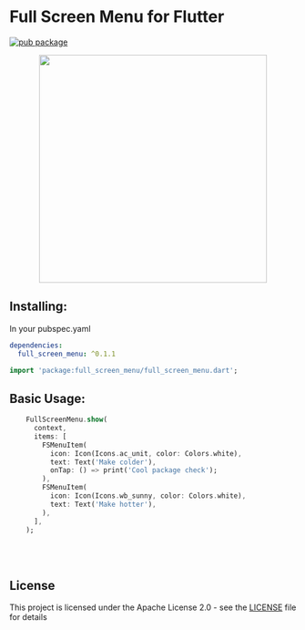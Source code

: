 # Full Screen Menu for Flutter

[![pub package](https://img.shields.io/badge/pub-0.1.1-blueviolet.svg)](https://pub.dev/packages/full_screen_menu)

<p align="center">
  <img src="https://raw.githubusercontent.com/yako-dev/flutter-full-screen-menu/master/assets/full_screen_menu_logo.png" height="400px">
</p>


## Installing:
In your pubspec.yaml
```yaml
dependencies:
  full_screen_menu: ^0.1.1
```
```dart
import 'package:full_screen_menu/full_screen_menu.dart';
```


## Basic Usage:
```dart
    FullScreenMenu.show(
      context,
      items: [
        FSMenuItem(
          icon: Icon(Icons.ac_unit, color: Colors.white),
          text: Text('Make colder'),
          onTap: () => print('Cool package check');
        ),
        FSMenuItem(
          icon: Icon(Icons.wb_sunny, color: Colors.white),
          text: Text('Make hotter'),
        ),
      ],
    );
```
<br>
<br>


## License
This project is licensed under the Apache License 2.0 - see the [LICENSE](LICENSE) file for details
